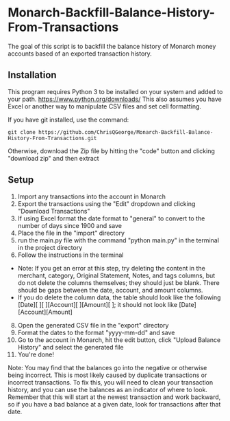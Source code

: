 # Monarch-Backfill-Balance-History-From-Transactions
The goal of this script is to backfill the balance history of Monarch money accounts based of an exported transaction history.

## Installation
This program requires Python 3 to be installed on your system and added to your path. https://www.python.org/downloads/
This also assumes you have Excel or another way to manipulate CSV files and set cell formatting.

If you have git installed, use the command:

`git clone https://github.com/ChrisQGeorge/Monarch-Backfill-Balance-History-From-Transactions.git`


Otherwise, download the Zip file by hitting the "code" button and clicking "download zip" and then extract

## Setup

1. Import any transactions into the account in Monarch
2. Export the transactions using the "Edit" dropdown and clicking "Download Transactions"
3. If using Excel format the date format to "general" to convert to the number of days since 1900 and save
4. Place the file in the "import" directory
5. run the main.py file with the command "python main.py" in the terminal in the project directory
6. Follow the instructions in the terminal
  * Note: If you get an error at this step, try deleting the content in the merchant, category, Original Statement,	Notes, and tags columns, but do not delete the columns themselves; they should just be blank. There should be gaps between the date, account, and amount columns.
  * If you do delete the column data, the table should look like the following [Date][    ][    ][Account][    ][Amount][    ]; it should not look like [Date][Account][Amount]
8. Open the generated CSV file in the "export" directory
9. Format the dates to the format "yyyy-mm-dd" and save
10. Go to the account in Monarch, hit the edit button, click "Upload Balance History" and select the generated file 
11. You're done!

Note: You may find that the balances go into the negative or otherwise being incorrect. This is most likely
caused by duplicate transactions or incorrect transactions. To fix this, you will need to clean your transaction history, and you can use the balances
as an indicator of where to look. Remember that this will start at the newest transaction and work backward, so if you have a bad balance at a given date,
look for transactions after that date.
